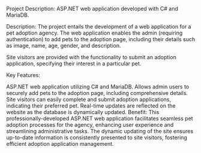 Project Description:
ASP.NET web application developed with C# and MariaDB.

Description:
The project entails the development of a web application for a pet adoption agency. 
The web application enables the admin (requiring authentication) to add pets to the adoption page, 
including their details such as image, name, age, gender, and description.

Site visitors are provided with the functionality to submit an adoption application, 
specifying their interest in a particular pet.

Key Features:

ASP.NET web application utilizing C# and MariaDB.
Allows admin users to securely add pets to the adoption page, including comprehensive details.
Site visitors can easily complete and submit adoption applications, indicating their preferred pet.
Real-time updates are reflected on the website as the database is dynamically updated.
Benefit:
This professionally-developed ASP.NET web application facilitates seamless pet adoption processes for the agency, 
enhancing user experience and streamlining administrative tasks. 
The dynamic updating of the site ensures up-to-date information is consistently presented to site visitors, fostering efficient adoption application management.
